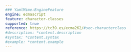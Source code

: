 ```yaml
---
### YamlMime:EngineFeature
engine: ecmascript
feature: character-classes
supported: true
reference: https://tc39.es/ecma262/#sec-characterclass
#description: *content.description
#syntax: *content.syntax
#example: *content.example
---
```

